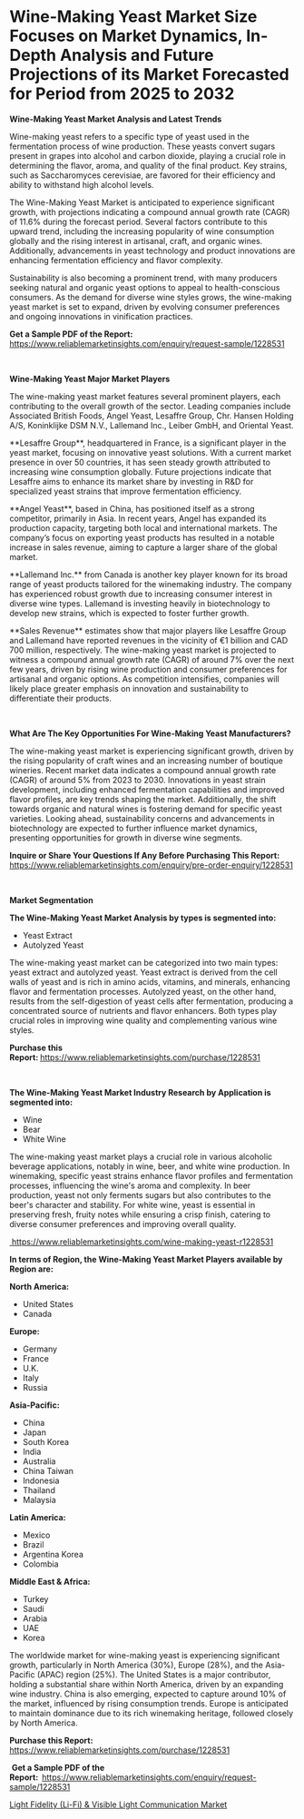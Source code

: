 <p><h1>Wine-Making Yeast Market Size Focuses on Market Dynamics, In-Depth Analysis and Future Projections of its Market Forecasted for Period from 2025 to 2032</h1></p><p><strong>Wine-Making Yeast Market Analysis and Latest Trends</strong></p>
<p><p>Wine-making yeast refers to a specific type of yeast used in the fermentation process of wine production. These yeasts convert sugars present in grapes into alcohol and carbon dioxide, playing a crucial role in determining the flavor, aroma, and quality of the final product. Key strains, such as Saccharomyces cerevisiae, are favored for their efficiency and ability to withstand high alcohol levels.</p><p>The Wine-Making Yeast Market is anticipated to experience significant growth, with projections indicating a compound annual growth rate (CAGR) of 11.6% during the forecast period. Several factors contribute to this upward trend, including the increasing popularity of wine consumption globally and the rising interest in artisanal, craft, and organic wines. Additionally, advancements in yeast technology and product innovations are enhancing fermentation efficiency and flavor complexity.</p><p>Sustainability is also becoming a prominent trend, with many producers seeking natural and organic yeast options to appeal to health-conscious consumers. As the demand for diverse wine styles grows, the wine-making yeast market is set to expand, driven by evolving consumer preferences and ongoing innovations in vinification practices.</p></p>
<p><strong>Get a Sample PDF of the Report:&nbsp;</strong> <a href="https://www.reliablemarketinsights.com/enquiry/request-sample/1228531?utm_campaign=2232&utm_medium=2&utm_source=Github&utm_content=ia&utm_term=26032025&utm_id=wine-making-yeast">https://www.reliablemarketinsights.com/enquiry/request-sample/1228531</a></p>
<p>&nbsp;</p>
<p><strong>Wine-Making Yeast Major Market Players</strong></p>
<p><p>The wine-making yeast market features several prominent players, each contributing to the overall growth of the sector. Leading companies include Associated British Foods, Angel Yeast, Lesaffre Group, Chr. Hansen Holding A/S, Koninklijke DSM N.V., Lallemand Inc., Leiber GmbH, and Oriental Yeast.</p><p>**Lesaffre Group**, headquartered in France, is a significant player in the yeast market, focusing on innovative yeast solutions. With a current market presence in over 50 countries, it has seen steady growth attributed to increasing wine consumption globally. Future projections indicate that Lesaffre aims to enhance its market share by investing in R&D for specialized yeast strains that improve fermentation efficiency.</p><p>**Angel Yeast**, based in China, has positioned itself as a strong competitor, primarily in Asia. In recent years, Angel has expanded its production capacity, targeting both local and international markets. The company’s focus on exporting yeast products has resulted in a notable increase in sales revenue, aiming to capture a larger share of the global market.</p><p>**Lallemand Inc.** from Canada is another key player known for its broad range of yeast products tailored for the winemaking industry. The company has experienced robust growth due to increasing consumer interest in diverse wine types. Lallemand is investing heavily in biotechnology to develop new strains, which is expected to foster further growth.</p><p>**Sales Revenue** estimates show that major players like Lesaffre Group and Lallemand have reported revenues in the vicinity of €1 billion and CAD 700 million, respectively. The wine-making yeast market is projected to witness a compound annual growth rate (CAGR) of around 7% over the next few years, driven by rising wine production and consumer preferences for artisanal and organic options. As competition intensifies, companies will likely place greater emphasis on innovation and sustainability to differentiate their products.</p></p>
<p>&nbsp;</p>
<p><strong>What Are The Key Opportunities For Wine-Making Yeast Manufacturers?</strong></p>
<p><p>The wine-making yeast market is experiencing significant growth, driven by the rising popularity of craft wines and an increasing number of boutique wineries. Recent market data indicates a compound annual growth rate (CAGR) of around 5% from 2023 to 2030. Innovations in yeast strain development, including enhanced fermentation capabilities and improved flavor profiles, are key trends shaping the market. Additionally, the shift towards organic and natural wines is fostering demand for specific yeast varieties. Looking ahead, sustainability concerns and advancements in biotechnology are expected to further influence market dynamics, presenting opportunities for growth in diverse wine segments.</p></p>
<p><strong>Inquire or Share Your Questions If Any Before Purchasing This Report:</strong> <a href="https://www.reliablemarketinsights.com/enquiry/pre-order-enquiry/1228531?utm_campaign=2232&utm_medium=2&utm_source=Github&utm_content=ia&utm_term=26032025&utm_id=wine-making-yeast">https://www.reliablemarketinsights.com/enquiry/pre-order-enquiry/1228531</a></p>
<p>&nbsp;</p>
<p><strong>Market Segmentation</strong></p>
<p><strong>The Wine-Making Yeast Market Analysis by types is segmented into:</strong></p>
<p><ul><li>Yeast Extract</li><li>Autolyzed Yeast</li></ul></p>
<p><p>The wine-making yeast market can be categorized into two main types: yeast extract and autolyzed yeast. Yeast extract is derived from the cell walls of yeast and is rich in amino acids, vitamins, and minerals, enhancing flavor and fermentation processes. Autolyzed yeast, on the other hand, results from the self-digestion of yeast cells after fermentation, producing a concentrated source of nutrients and flavor enhancers. Both types play crucial roles in improving wine quality and complementing various wine styles.</p></p>
<p><strong>Purchase this Report:&nbsp;</strong><a href="https://www.reliablemarketinsights.com/purchase/1228531?utm_campaign=2232&utm_medium=2&utm_source=Github&utm_content=ia&utm_term=26032025&utm_id=wine-making-yeast">https://www.reliablemarketinsights.com/purchase/1228531</a></p>
<p>&nbsp;</p>
<p><strong>The Wine-Making Yeast Market Industry Research by Application is segmented into:</strong></p>
<p><ul><li>Wine</li><li>Bear</li><li>White Wine</li></ul></p>
<p><p>The wine-making yeast market plays a crucial role in various alcoholic beverage applications, notably in wine, beer, and white wine production. In winemaking, specific yeast strains enhance flavor profiles and fermentation processes, influencing the wine's aroma and complexity. In beer production, yeast not only ferments sugars but also contributes to the beer's character and stability. For white wine, yeast is essential in preserving fresh, fruity notes while ensuring a crisp finish, catering to diverse consumer preferences and improving overall quality.</p></p>
<p><a href="https://www.reliablemarketinsights.com/wine-making-yeast-r1228531?utm_campaign=2232&utm_medium=2&utm_source=Github&utm_content=ia&utm_term=26032025&utm_id=wine-making-yeast">&nbsp;https://www.reliablemarketinsights.com/wine-making-yeast-r1228531</a></p>
<p><strong>In terms of Region, the Wine-Making Yeast Market Players available by Region are:</strong></p>
<p>
    <p> <strong> North America: </strong>
        <ul>
            <li>United States</li>
            <li>Canada</li>
        </ul>
        </p> 
    <p> <strong> Europe: </strong>
        <ul>
            <li>Germany</li>
            <li>France</li>
            <li>U.K.</li>
            <li>Italy</li>
            <li>Russia</li>
        </ul>
        </p> 
    <p> <strong> Asia-Pacific: </strong>
        <ul>
            <li>China</li>
            <li>Japan</li>
            <li>South Korea</li>
            <li>India</li>
            <li>Australia</li>
            <li>China Taiwan</li>
            <li>Indonesia</li>
            <li>Thailand</li>
            <li>Malaysia</li>
        </ul>
        </p> 
    <p> <strong> Latin America: </strong>
        <ul>
            <li>Mexico</li>
            <li>Brazil</li>
            <li>Argentina Korea</li>
            <li>Colombia</li>
        </ul>
        </p> 
    <p> <strong> Middle East & Africa: </strong>
        <ul>
            <li>Turkey</li>
            <li>Saudi</li>
            <li>Arabia</li>
            <li>UAE</li>
            <li>Korea</li>
        </ul>
    </p>
    </p>
<p><p>The worldwide market for wine-making yeast is experiencing significant growth, particularly in North America (30%), Europe (28%), and the Asia-Pacific (APAC) region (25%). The United States is a major contributor, holding a substantial share within North America, driven by an expanding wine industry. China is also emerging, expected to capture around 10% of the market, influenced by rising consumption trends. Europe is anticipated to maintain dominance due to its rich winemaking heritage, followed closely by North America.</p></p>
<p><strong>Purchase this Report: </strong><a href="https://www.reliablemarketinsights.com/purchase/1228531?utm_campaign=2232&utm_medium=2&utm_source=Github&utm_content=ia&utm_term=26032025&utm_id=wine-making-yeast">https://www.reliablemarketinsights.com/purchase/1228531</a></p>
<p>&nbsp;<strong>Get a Sample PDF of the Report:&nbsp;&nbsp;</strong><a href="https://www.reliablemarketinsights.com/enquiry/request-sample/1228531?utm_campaign=2232&utm_medium=2&utm_source=Github&utm_content=ia&utm_term=26032025&utm_id=wine-making-yeast">https://www.reliablemarketinsights.com/enquiry/request-sample/1228531</a></p>
<p><strong></strong></p>
<p><p><a href="https://github.com/sca704osol/Market-Research-Report-List-1/blob/main/light-fidelity-li-fi-visible-light-communication-market.md?utm_campaign=2232&utm_medium=2&utm_source=Github&utm_content=ia&utm_term=26032025&utm_id=wine-making-yeast">Light Fidelity (Li-Fi) & Visible Light Communication Market</a></p></p>